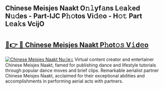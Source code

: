 ## Chinese Meisjes Naakt O𝚗𝚕yf𝚊ns L𝚎a𝚔ed N𝚞𝚍es - Part-IJC P𝚑𝚘tos Vi𝚍𝚎o - H𝚘𝚝 Part L𝚎a𝚔s VcijO

# <h2><a href="http://kf7jjvy.oniu.top/?m=Chinese+Meisjes+Naakt">🔗👉 🔴 Chinese Meisjes Naakt P𝚑ot𝚘𝚜 V𝚒d𝚎o</a></h2>

[![Chinese Meisjes Naakt Nu𝚍e𝚜](https://i.imgur.com/0qMVB7G.gif)](http://kf7jjvy.oniu.top/?m=Chinese+Meisjes+Naakt)
Virtual content creator and entertainer Chinese Meisjes Naakt, famed for publishing dance and lifestyle tutorials through popular dance moves and brief clips. Remarkable aerialist partner Chinese Meisjes Naakt, acclaimed for their exceptional abilities and accomplishments in performing aerial acts with partners.  
